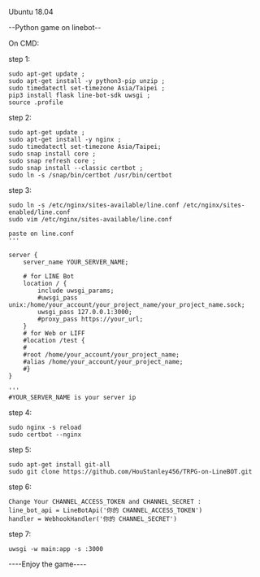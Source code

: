 Ubuntu 18.04

--Python game on linebot--

On CMD:

step 1:
    
    sudo apt-get update ;
    sudo apt-get install -y python3-pip unzip ;
    sudo timedatectl set-timezone Asia/Taipei ;
    pip3 install flask line-bot-sdk uwsgi ;
    source .profile 

step 2:
    
    sudo apt-get update ;
    sudo apt-get install -y nginx ;
    sudo timedatectl set-timezone Asia/Taipei; 
    sudo snap install core ;
    sudo snap refresh core ;
    sudo snap install --classic certbot ;
    sudo ln -s /snap/bin/certbot /usr/bin/certbot

step 3:
    
    sudo ln -s /etc/nginx/sites-available/line.conf /etc/nginx/sites-enabled/line.conf
    sudo vim /etc/nginx/sites-available/line.conf

    paste on line.conf
    '''

    server {
        server_name YOUR_SERVER_NAME;

        # for LINE Bot
        location / {
            include uwsgi_params;
            #uwsgi_pass unix:/home/your_account/your_project_name/your_project_name.sock;
            uwsgi_pass 127.0.0.1:3000;
            #proxy_pass https://your_url;
        }
        # for Web or LIFF
        #location /test {
        #   
        #root /home/your_account/your_project_name;
        #alias /home/your_account/your_project_name;
        #}
    }

    '''
    #YOUR_SERVER_NAME is your server ip 

step 4:
    
    sudo nginx -s reload
    sudo certbot --nginx
    
step 5:
    
    sudo apt-get install git-all
    sudo git clone https://github.com/HouStanley456/TRPG-on-LineBOT.git
    
step 6:
    
    Change Your CHANNEL_ACCESS_TOKEN and CHANNEL_SECRET :
    line_bot_api = LineBotApi('你的 CHANNEL_ACCESS_TOKEN')
    handler = WebhookHandler('你的 CHANNEL_SECRET')
       
step 7: 
    
    uwsgi -w main:app -s :3000
    
    
----Enjoy the game----

